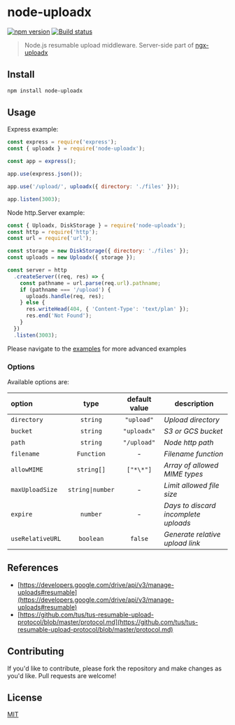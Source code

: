 # node-uploadx

[![npm version][npm-image]][npm-url] [![Build status][travis-image]][travis-url]

> Node.js resumable upload middleware.
> Server-side part of [ngx-uploadx](https://github.com/kukhariev/ngx-uploadx)

## Install

```sh
npm install node-uploadx
```

## Usage

Express example:

```js
const express = require('express');
const { uploadx } = require('node-uploadx');

const app = express();

app.use(express.json());

app.use('/upload/', uploadx({ directory: './files' }));

app.listen(3003);
```

Node http.Server example:

```js
const { Uploadx, DiskStorage } = require('node-uploadx');
const http = require('http');
const url = require('url');

const storage = new DiskStorage({ directory: './files' });
const uploads = new Uploadx({ storage });

const server = http
  .createServer((req, res) => {
    const pathname = url.parse(req.url).pathname;
    if (pathname === '/upload') {
      uploads.handle(req, res);
    } else {
      res.writeHead(404, { 'Content-Type': 'text/plan' });
      res.end('Not Found');
    }
  })
  .listen(3003);
```

Please navigate to the [examples](examples) for more advanced examples

### Options

Available options are:

| option           |       type       | default value | description                          |
| :--------------- | :--------------: | :-----------: | ------------------------------------ |
| `directory`      |     `string`     |  `"upload"`   | _Upload directory_                   |
| `bucket`         |     `string`     |  `"uploadx"`  | _S3 or GCS bucket_                   |
| `path`           |     `string`     |  `"/upload"`  | _Node http path_                     |
| `filename`       |    `Function`    |       -       | _Filename function_                  |
| `allowMIME`      |    `string[]`    |   `["*\*"]`   | _Array of allowed MIME types_        |
| `maxUploadSize`  | `string\|number` |       -       | _Limit allowed file size_            |
| `expire`         |     `number`     |       -       | _Days to discard incomplete uploads_ |
| `useRelativeURL` |    `boolean`     |    `false`    | _Generate relative upload link_      |

## References

- [https://developers.google.com/drive/api/v3/manage-uploads#resumable](https://developers.google.com/drive/api/v3/manage-uploads#resumable)
- [https://github.com/tus/tus-resumable-upload-protocol/blob/master/protocol.md](https://github.com/tus/tus-resumable-upload-protocol/blob/master/protocol.md)

## Contributing

If you'd like to contribute, please fork the repository and make changes as you'd like.
Pull requests are welcome!

## License

[MIT](LICENSE)

[npm-image]: https://img.shields.io/npm/v/node-uploadx.svg
[npm-url]: https://www.npmjs.com/package/node-uploadx
[travis-image]: https://img.shields.io/travis/kukhariev/node-uploadx/master.svg
[travis-url]: https://travis-ci.org/kukhariev/node-uploadx
